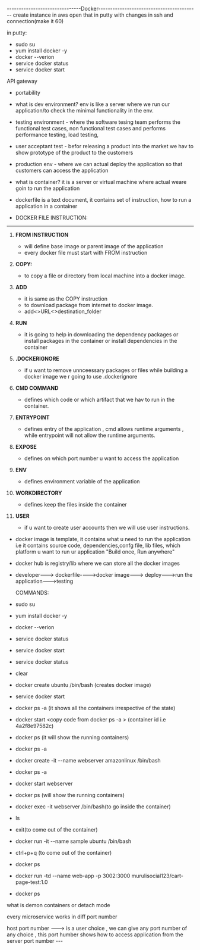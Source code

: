 -------------------------------Docker------------------------------------------
create instance in aws
open that in putty with changes in ssh and connection(make it 60)

in putty:
- sudo su
- yum install docker -y
- docker --verion
-  service docker status
- service docker start

API gateway

- portability
- what is dev environment? env is like a server where we run our application/to check the minimal functionality in the env.
- testing environment - where the software tesing team performs the functional test cases, non functional test cases and performs performance testing, load testing,
- user acceptant test - befor releasing a product into the market we hav to show prototype of the product to the customers
- production env - where we can actual deploy the application so that customers can access the application

  
- what is container? it is a server or virtual machine where actual weare goin to run the application
- dockerfile is a text document, it contains set of instruction, how to run a application in a container
  

- DOCKER FILE INSTRUCTION:
 ------------------------
 1. **FROM INSTRUCTION**
     - will define base image or parent image of the application
     - every docker file  must start with FROM instruction
 2. **COPY:**
     - to copy a file or directory from local machine into a docker image.
 
 3. **ADD**
     - it is same as the COPY instruction
     - to download package from internet to docker image.
     - add<>URL<>destination_folder
 4. **RUN**
     - it is going to help in downloading the dependency packages or install packages in the container or install dependencies in the container

 5.  **.DOCKERIGNORE**
     - if u want to remove unnceessary packages or files while building a docker image we r going to use .dockerignore
     
 6.  **CMD COMMAND**
     - defines which code or which artifact that we hav to run in the container.
   
 7.  **ENTRYPOINT**
     - defines entry of the application , cmd allows runtime arguments , while entrypoint will not allow the runtime arguments.
      
 8.  **EXPOSE**
     - defines on which port number u want to access the application
     
 9.  **ENV**
      - defines environment variable of the application

10.  **WORKDIRECTORY**
      - defines keep the files inside the container

 11. **USER**
     - if u want to create user accounts then we will use user instructions.    
  
- docker image is template, it contains what u need to run the application i.e it contains source code, dependencies,confg file, lib files, which platform u want to run ur application "Build once, Run anywhere"
- docker hub is registry/lib where we can store all the docker images
- developer---> dockerfile---->docker image---> deploy--->run the application--->testing



  COMMANDS:
- sudo su
- yum install docker -y
- docker --verion
- service docker status
- service docker start
- service docker status
- clear
- docker create ubuntu /bin/bash (creates docker image)
- service docker start
- docker ps -a (it shows all the containers irrespective of the state)
- docker start <copy code from docker ps -a > (container id i.e 4a2f8e97582c)
- docker ps (it will show the running containers)
- docker ps -a 
- docker create -it --name webserver amazonlinux /bin/bash
- docker ps -a
- docker start webserver
- docker ps (will show the running containers)
- docker exec -it webserver /bin/bash(to go inside the container)
- ls
- exit(to come out of the container)
- docker run -it --name sample ubuntu /bin/bash
- ctrl+p+q (to come out of the container)
- docker ps
- docker run -td --name web-app -p 3002:3000 murulisocial123/cart-page-test:1.0
- docker ps


what is demon containers or detach mode

every microservice works in diff port number

host port number ---> is a user choice , we can give any port number of any choice , this port humber shows how to access application from the server
port number ---
